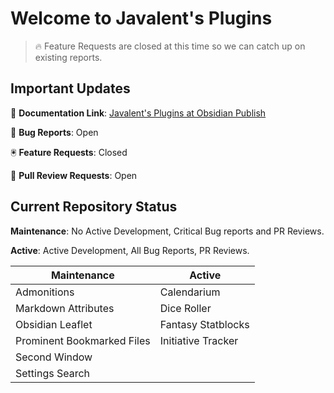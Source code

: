 # Welcome to Javalent's Plugins

> 🔥 Feature Requests are closed at this time so we can catch up on existing reports.

## Important Updates

📖 **Documentation Link**: [Javalent's Plugins at Obsidian Publish](https://plugins.javalent.com/home)

🐞 **Bug Reports**: Open

🖲️ **Feature Requests**: Closed

🚃 **Pull Review Requests**: Open

## Current Repository Status

**Maintenance**: No Active Development, Critical Bug reports and PR Reviews.

**Active**: Active Development, All Bug Reports, PR Reviews.

| Maintenance                | Active             |
| -------------------------- | ------------------ |
| Admonitions                | Calendarium        |
| Markdown Attributes        | Dice Roller        |
| Obsidian Leaflet           | Fantasy Statblocks |
| Prominent Bookmarked Files | Initiative Tracker |
| Second Window              |                    |
| Settings Search            |                    |
